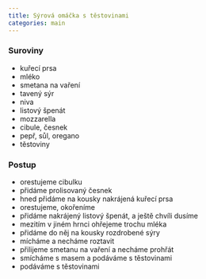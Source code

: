 ```yaml
---
title: Sýrová omáčka s těstovinami
categories: main
---
```


### Suroviny
- kuřecí prsa
- mléko
- smetana na vaření
- tavený sýr
- niva
- listový špenát
- mozzarella
- cibule, česnek
- pepř, sůl, oregano
- těstoviny

### Postup
- orestujeme cibulku
- přidáme prolisovaný česnek
- hned přidáme na kousky nakrájená kuřecí prsa
- orestujeme, okořeníme
- přidáme nakrájený listový špenát, a ještě chvíli dusíme
- mezitím v jiném hrnci ohřejeme trochu mléka
- přidáme do něj na kousky rozdrobené sýry
- mícháme a necháme roztavit
- přilijeme smetanu na vaření a necháme prohřát
- smícháme s masem a podáváme s těstovinami 
- podáváme s těstovinami
